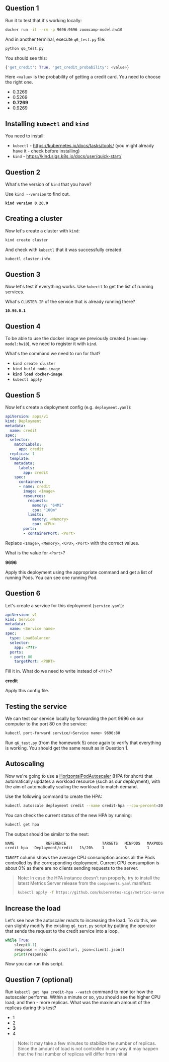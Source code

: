 ## Question 1

Run it to test that it's working locally:

```bash
docker run -it --rm -p 9696:9696 zoomcamp-model:hw10
```

And in another terminal, execute `q6_test.py` file:

```bash
python q6_test.py
```

You should see this:

```python
{'get_credit': True, 'get_credit_probability': <value>}
```

Here `<value>` is the probability of getting a credit card. You need to choose the right one.

* 0.3269
* 0.5269
* **0.7269**
* 0.9269

## Installing `kubectl` and `kind`

You need to install:

* `kubectl` - <https://kubernetes.io/docs/tasks/tools/> (you might already have it - check before installing)
* `kind` - <https://kind.sigs.k8s.io/docs/user/quick-start/>

## Question 2

What's the version of `kind` that you have?

Use `kind --version` to find out.

**`kind version 0.20.0`**

## Creating a cluster

Now let's create a cluster with `kind`:

```bash
kind create cluster
```

And check with `kubectl` that it was successfully created:

```bash
kubectl cluster-info
```

## Question 3

Now let's test if everything works. Use `kubectl` to get the list of running services.

What's `CLUSTER-IP` of the service that is already running there?

**`10.96.0.1`**

## Question 4

To be able to use the docker image we previously created (`zoomcamp-model:hw10`),
we need to register it with `kind`.

What's the command we need to run for that?

* `kind create cluster`
* `kind build node-image`
* **`kind load docker-image`**
* `kubectl apply`

## Question 5

Now let's create a deployment config (e.g. `deployment.yaml`):

```yaml
apiVersion: apps/v1
kind: Deployment
metadata:
  name: credit
spec:
  selector:
    matchLabels:
      app: credit
  replicas: 1
  template:
    metadata:
      labels:
        app: credit
    spec:
      containers:
      - name: credit
        image: <Image>
        resources:
          requests:
            memory: "64Mi"
            cpu: "100m"            
          limits:
            memory: <Memory>
            cpu: <CPU>
        ports:
        - containerPort: <Port>
```

Replace `<Image>`, `<Memory>`, `<CPU>`, `<Port>` with the correct values.

What is the value for `<Port>`?

**9696**

Apply this deployment using the appropriate command and get a list of running Pods.
You can see one running Pod.

## Question 6

Let's create a service for this deployment (`service.yaml`):

```yaml
apiVersion: v1
kind: Service
metadata:
  name: <Service name>
spec:
  type: LoadBalancer
  selector:
    app: <???>
  ports:
  - port: 80
    targetPort: <PORT>
```

Fill it in. What do we need to write instead of `<???>`?

**credit**

Apply this config file.

## Testing the service

We can test our service locally by forwarding the port 9696 on our computer
to the port 80 on the service:

```bash
kubectl port-forward service/<Service name> 9696:80
```

Run `q6_test.py` (from the homework 5) once again to verify that everything is working.
You should get the same result as in Question 1.

## Autoscaling

Now we're going to use a [HorizontalPodAutoscaler](https://kubernetes.io/docs/tasks/run-application/horizontal-pod-autoscale-walkthrough/)
(HPA for short) that automatically updates a workload resource (such as our deployment),
with the aim of automatically scaling the workload to match demand.

Use the following command to create the HPA:

```bash
kubectl autoscale deployment credit --name credit-hpa --cpu-percent=20 --min=1 --max=3
```

You can check the current status of the new HPA by running:

```bash
kubectl get hpa
```

The output should be similar to the next:

```bash
NAME              REFERENCE                TARGETS   MINPODS   MAXPODS   REPLICAS   AGE
credit-hpa   Deployment/credit   1%/20%    1         3         1          27s
```

`TARGET` column shows the average CPU consumption across all the Pods controlled by the corresponding deployment.
Current CPU consumption is about 0% as there are no clients sending requests to the server.
>
>Note: In case the HPA instance doesn't run properly, try to install the latest Metrics Server release
> from the `components.yaml` manifest:
>
> ```bash
> kubectl apply -f https://github.com/kubernetes-sigs/metrics-server/releases/latest/download/components.yaml
>```

## Increase the load

Let's see how the autoscaler reacts to increasing the load. To do this, we can slightly modify the existing
`q6_test.py` script by putting the operator that sends the request to the credit service into a loop.

```python
while True:
    sleep(0.1)
    response = requests.post(url, json=client).json()
    print(response)
```

Now you can run this script.

## Question 7 (optional)

Run `kubectl get hpa credit-hpa --watch` command to monitor how the autoscaler performs.
Within a minute or so, you should see the higher CPU load; and then - more replicas.
What was the maximum amount of the replicas during this test?

* 1
* 2
* **3**
* 4

> Note: It may take a few minutes to stabilize the number of replicas. Since the amount of load is not controlled
> in any way it may happen that the final number of replicas will differ from initial
